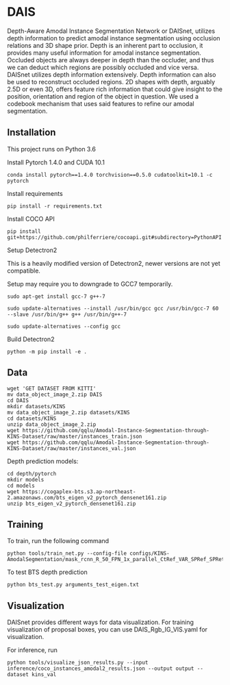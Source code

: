 # DAIS
Depth-Aware Amodal Instance Segmentation Network or DAISnet, utilizes depth information to predict amodal instance segmentation using occlusion relations and 3D shape prior. Depth is an inherent part to occlusion, it provides many useful information for amodal instance segmentation. Occluded objects are always deeper in depth than the occluder, and thus we can deduct which regions are possibly occluded and vice versa. DAISnet utilizes depth information extensively. Depth information can also be used to reconstruct occluded regions. 2D shapes with depth, arguably 2.5D or even 3D, offers feature rich information that could give insight to the position, orientation and region of the object in question. We used a codebook mechanism that uses said features to refine our amodal segmentation. 

## Installation

This project runs on Python 3.6

Install Pytorch 1.4.0 and CUDA 10.1
```
conda install pytorch==1.4.0 torchvision==0.5.0 cudatoolkit=10.1 -c pytorch
```

Install requirements
```
pip install -r requirements.txt
```

Install COCO API
```
pip install git+https://github.com/philferriere/cocoapi.git#subdirectory=PythonAPI
```

Setup Detectron2

This is a heavily modified version of Detectron2, newer versions are not yet compatible.

Setup may require you to downgrade to GCC7 temporarily.
```
sudo apt-get install gcc-7 g++-7

sudo update-alternatives --install /usr/bin/gcc gcc /usr/bin/gcc-7 60 --slave /usr/bin/g++ g++ /usr/bin/g++-7

sudo update-alternatives --config gcc
```

Build Detectron2
```
python -m pip install -e .
```

## Data
```
wget 'GET DATASET FROM KITTI'
mv data_object_image_2.zip DAIS
cd DAIS
mkdir datasets/KINS
mv data_object_image_2.zip datasets/KINS
cd datasets/KINS
unzip data_object_image_2.zip
wget https://github.com/qqlu/Amodal-Instance-Segmentation-through-KINS-Dataset/raw/master/instances_train.json
wget https://github.com/qqlu/Amodal-Instance-Segmentation-through-KINS-Dataset/raw/master/instances_val.json
```

Depth prediction models:

```
cd depth/pytorch
mkdir models
cd models
wget https://cogaplex-bts.s3.ap-northeast-2.amazonaws.com/bts_eigen_v2_pytorch_densenet161.zip
unzip bts_eigen_v2_pytorch_densenet161.zip
```

## Training

To train, run the following command
```
python tools/train_net.py --config-file configs/KINS-AmodalSegmentation/mask_rcnn_R_50_FPN_1x_parallel_CtRef_VAR_SPRef_SPRet_FM.yaml
```

To test BTS depth prediction
```
python bts_test.py arguments_test_eigen.txt
```

## Visualization
DAISnet provides different ways for data visualization. For training visualization of proposal boxes, you can use DAIS_Rgb_IG_VIS.yaml for visualization.

For inference, run
```
python tools/visualize_json_results.py --input inference/coco_instances_amodal2_results.json --output output --dataset kins_val
```